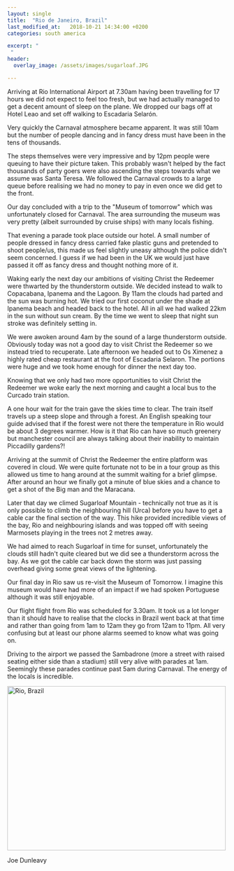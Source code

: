 ```yaml
---
layout: single
title:  "Rio de Janeiro, Brazil"
last_modified_at:   2018-10-21 14:34:00 +0200
categories: south america

excerpt: "
 "
header:
  overlay_image: /assets/images/sugarloaf.JPG

---
```



Arriving at Rio International Airport at 7.30am having been travelling for 17 hours we did not expect to feel too fresh, but we had actually managed to get a decent amount of sleep on the plane. We dropped our bags off at Hotel Leao and set off walking to Escadaria Selarón. 

Very quickly the Carnaval atmosphere became apparent. It was still 10am but the number of people dancing and in fancy dress must have been in the tens of thousands. 

The steps themselves were very impressive and by 12pm people were queuing to have their picture taken. This probably wasn't helped by the fact thousands of party goers were also ascending the steps towards what we assume was Santa Teresa. We followed the Carnaval crowds to a large queue before realising we had no money to pay in even once we did get to the front. 

Our day concluded with a trip to the 
"Museum of tomorrow" which was unfortunately closed for Carnaval. The area surrounding the museum was very pretty (albeit surrounded by cruise ships) with many locals fishing.

That evening a parade took place outside our hotel. A small number of people dressed in fancy dress carried fake plastic guns and pretended to shoot people/us, this made us feel slightly uneasy although the police didn't seem concerned. I guess if we had been in the UK we would just have passed it off as fancy dress and thought nothing more of it.

Waking early the next day our ambitions of visiting Christ the Redeemer were thwarted by the thunderstorm outside. We decided instead to walk to Copacabana, Ipanema and the Lagoon. By 11am the clouds had parted and the sun was burning hot. We tried our first coconut under the shade at Ipanema beach and headed back to the hotel. All in all we had walked 22km in the sun without sun cream. By the time we went to sleep that night sun stroke was definitely setting in.

We were awoken around 4am by the sound of a large thunderstorm outside. Obviously today was not a good day to visit Christ the Redeemer so we instead tried to recuperate. Late afternoon we headed out to Os Ximenez a highly rated cheap restaurant at the foot of Escadaria Selaron. The portions were huge and we took home enough for dinner the next day too.

Knowing that we only had two more opportunities to visit Christ the Redeemer we woke early the next morning and caught a local bus to the Curcado train station.

A one hour wait for the train gave the skies time to clear. The train itself travels up a steep slope and through a forest. An English speaking tour guide advised that if the forest were not there the temperature in Rio would be about 3 degrees warmer. How is it that Rio can have so much greenery but manchester council are always talking about their inability to maintain Piccadilly gardens?!

Arriving at the summit of Christ the Redeemer the entire platform was covered in cloud. We were quite fortunate not to be in a tour group as this allowed us time to hang around at the summit waiting for a brief glimpse. After around an hour we finally got a minute of blue skies and a chance to get a shot of the Big man and the Maracana.

Later that day we climed Sugarloaf Mountain - technically not true as it is only possible to climb the neighbouring hill (Urca) before you have to get a cable car the final section of the way. This hike provided incredible views of the bay, Rio and neighbouring islands and was topped off with seeing Marmosets playing in the trees not 2 metres away.

We had aimed to reach Sugarloaf in time for sunset, unfortunately the clouds still hadn't quite cleared but we did see a thunderstorm across the bay. As we got the cable car back down the storm was just passing overhead giving some great views of the lightening.

Our final day in Rio saw us re-visit the Museum of Tomorrow. I imagine this museum would have had more of an impact if we had spoken Portuguese although it was still enjoyable.

Our flight flight from Rio was scheduled for 3.30am. It took us a lot longer than it should have to realise that the clocks in Brazil went back at that time and rather than going from 1am to 12am they go from 12am to 11pm. All very confusing but at least our phone alarms seemed to know what was going on. 

Driving to the airport we passed the Sambadrone (more a street with raised seating either side than a stadium) still very alive with parades at 1am. Seemingly these parades continue past 5am during Carnaval. The energy of the locals is incredible.

<a data-flickr-embed="true"  href="https://www.flickr.com/photos/141696511@N06/albums/72157690491312392" title="Rio, Brazil"><img src="https://farm5.staticflickr.com/4714/25418872197_66277dd69d.jpg" width="500" height="375" alt="Rio, Brazil"></a><script async src="//embedr.flickr.com/assets/client-code.js" charset="utf-8"></script>

Joe Dunleavy
